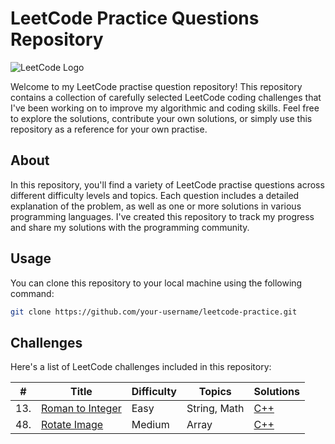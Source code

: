 # LeetCode Practice Questions Repository

![LeetCode Logo](https://upload.wikimedia.org/wikipedia/commons/1/19/LeetCode_logo_black.png)

Welcome to my LeetCode practise question repository! This repository contains a collection of carefully selected LeetCode coding challenges that I've been working on to improve my algorithmic and coding skills. Feel free to explore the solutions, contribute your own solutions, or simply use this repository as a reference for your own practise.


## About

In this repository, you'll find a variety of LeetCode practise questions across different difficulty levels and topics. Each question includes a detailed explanation of the problem, as well as one or more solutions in various programming languages. I've created this repository to track my progress and share my solutions with the programming community.


## Usage

You can clone this repository to your local machine using the following command:

```bash
git clone https://github.com/your-username/leetcode-practice.git
```

## Challenges

Here's a list of LeetCode challenges included in this repository:

| # | Title | Difficulty | Topics | Solutions |
|---|-------|------------|--------|-----------|
| 13. | [Roman to Integer](https://leetcode.com/problems/roman-to-integer/) | Easy | String, Math | [C++](https://github.com/maheXh/LeetCode_Algorithms/blob/main/romanToInt.cpp)|
| 48. | [Rotate Image](https://leetcode.com/problems/rotate-image/) | Medium | Array | [C++](link_to_solution)|



